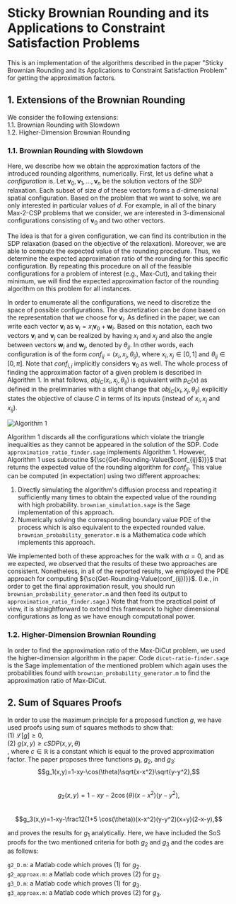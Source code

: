 # Sticky Brownian Rounding and its Applications to Constraint Satisfaction Problems
This is an implementation of the algorithms described in the paper "Sticky Brownian Rounding and its Applications 
to Constraint Satisfaction Problem" for getting the approximation factors.

## 1. Extensions of the Brownian Rounding
We consider the following extensions:  
1.1. Brownian Rounding with Slowdown   
1.2. Higher-Dimension Brownian Rounding

### 1.1. Brownian Rounding with Slowdown
Here, we describe how we obtain the approximation factors of the introduced rounding algorithms, numerically.
First, let us define what a _configuration_ is. 
Let $\textbf{v}_0,\textbf{v}_1,\ldots, \textbf{v}_n$ be the solution vectors of the SDP relaxation.
Each subset of size $d$ of these vectors forms a $d$-dimensional spatial configuration.
Based on the problem that we want to solve, we are only interested in particular values of $d$. For example, in all 
of the binary Max-2-CSP problems that we consider, we are interested in 3-dimensional configurations consisting of
$\textbf{v}_0$ and two other vectors.

The idea is that for a given configuration, we can find its contribution in the SDP relaxation (based on the objective of 
the relaxation).
Moreover, we are able to compute the expected value of the rounding procedure.
Thus, we determine the expected approximation ratio of the rounding for this specific configuration. 
By repeating this procedure on all of the feasible configurations for a problem of interest (e.g., Max-Cut), and taking 
their minimum, we will find the expected approximation factor of the rounding algorithm on this problem for all instances.

In order to enumerate all the configurations, we need to discretize the space of possible configurations.
The discretization can be done based on the representation that we choose for $\textbf{v}_i$. 
As defined in the paper, we can write each vector $\textbf{v}_i$ as $\textbf{v}_i = x_i \textbf{v}_0+ \textbf{w}_i$. 
Based on this notation, each two vectors $\textbf{v}_i$ and $\textbf{v}_j$ can be realized by having $x_i$ and $x_j$ and 
also the angle between vectors $\textbf{w}_i$ and $\textbf{w}_j$, denoted by $\theta_{ij}$. 
In other words, each configuration is of the form $conf_{ij} = (x_i, x_j, \theta_{ij})$, where $x_i,x_j \in [0,1]$ and 
$\theta_{ij} \in [0, \pi]$. 
Note that $conf_{i,j}$ implicitly considers $\textbf{v}_0$ as well.
The whole process of finding the approximation factor of a given problem is described in Algorithm 1. 
In what follows, $obj_C(x_i,x_j, \theta_{ij})$ is equivalent with $p_C(x)$ as defined in the preliminaries with a slight 
change that $obj_C(x_i,x_j, \theta_{ij})$ explicitly states the objective of clause $C$ in terms of its inputs 
(instead of $x_i, x_j$ and $x_{ij}$).

![Algorithm 1](https://github.com/sabbasizadeh/brownian-rounding/tree/master/tex/alg1.png "Algorithm 1")

Algorithm 1 discards all the configurations which violate the triangle inequalities as they cannot be appeared in the 
solution of the SDP.
Code `approximation_ratio_finder.sage` implements Algorithm 1.
However, Algorithm 1 uses subroutine ${\sc{Get-Rounding-Value($conf_{ij}$)}}$ that returns the expected value of the rounding algorithm
for $conf_{ij}$.
This value can be computed (in expectation) using two different approaches:
1. Directly simulating the algorithm's diffusion process and repeating it sufficiently many times to obtain the expected value of
the rounding with high probability.
`brownian_simulation.sage` is the Sage implementation of this approach.
2. Numerically solving the corresponding boundary value PDE of the process which is also equivalent to the expected rounded value. 
`brownian_probability_generator.m` is a Mathematica code which implements this approach.

We implemented both of these approaches for the walk with $\alpha=0$, and as we expected, we observed that the results of these 
two approaches are consistent.
Nonetheless, in all of the reported results, we employed the PDE approach for computing ${\sc{Get-Rounding-Value(conf_{ij})}}$. 
(I.e., in order to get the final approximation result, you should run `brownian_probability_generator.m` and then feed its 
output to `approximation_ratio_finder.sage`.)
Note that from the practical point of view, it is straightforward to extend this framework to higher dimensional configurations as
long as we have enough computational power.


### 1.2. Higher-Dimension Brownian Rounding
In order to find the approximation ratio of the Max-DiCut problem, we used the higher-dimension algorithm in the paper.
Code `dicut-ratio-finder.sage` is the Sage implementation of the mentioned problem which again uses the probabilities found with 
`brownian_probability_generator.m` to find the approximation ratio of Max-DiCut.

## 2. Sum of Squares Proofs 
In order to use the maximum principle for a proposed function $g$, we have used proofs using sum of squares methods 
to show that:  
(1) $\mathcal{L}[g] \geq 0$,  
(2) $g(x,y) \geq c SDP(x,y,\theta)$  
, where $c \in \mathbb{R}$ is a constant which is equal to the proved approximation factor.
The paper proposes three functions $g_1$, $g_2$, and $g_3$:  
$$g_1(x,y)=1-xy-\cos(\theta)\sqrt{x-x^2}\sqrt{y-y^2},$$  
$$g_2(x,y)=1-xy-2\cos(\theta)(x-x^2)(y-y^2),$$  
$$g_3(x,y)=1-xy-\frac12(1+5 \cos(\theta))(x-x^2)(y-y^2)(x+y)(2-x-y),$$  

and proves the results for $g_1$ analytically. Here, we have included the SoS proofs for the two mentioned criteria for both 
$g_2$ and $g_3$ and the codes are as follows:  

 `g2_D.m`: a Matlab code which proves (1) for $g_2$.  
 `g2_approax.m`: a Matlab code which proves (2) for $g_2$.  
 `g3_D.m`: a Matlab code which proves (1) for $g_3$.  
 `g3_approax.m`: a Matlab code which proves (2) for $g_3$.

